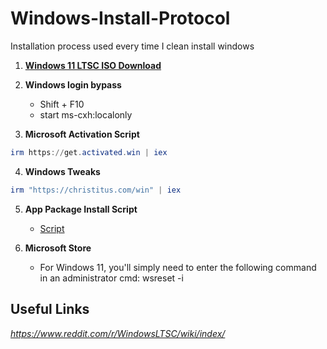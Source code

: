 # Windows-Install-Protocol
Installation process used every time I clean install windows

1. [**Windows 11 LTSC ISO Download**](https://massgrave.dev/windows_ltsc_links)
2. **Windows login bypass**

    * Shift + F10
    * start ms-cxh:localonly

3. **Microsoft Activation Script**
```powershell
irm https://get.activated.win | iex
```
4. **Windows Tweaks**
```powershell
irm "https://christitus.com/win" | iex
```
5. **App Package Install Script**
    * [Script](App-Package-Script.md)

6. **Microsoft Store**
    * For Windows 11, you'll simply need to enter the following command in an administrator cmd: wsreset -i

## Useful Links
*https://www.reddit.com/r/WindowsLTSC/wiki/index/*